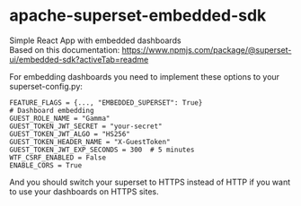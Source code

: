 # apache-superset-embedded-sdk
Simple React App with embedded dashboards
<br>Based on this documentation: https://www.npmjs.com/package/@superset-ui/embedded-sdk?activeTab=readme

For embedding dashboards you need to implement these options to your superset-config.py:
```
FEATURE_FLAGS = {..., "EMBEDDED_SUPERSET": True}
# Dashboard embedding
GUEST_ROLE_NAME = "Gamma"
GUEST_TOKEN_JWT_SECRET = "your-secret"
GUEST_TOKEN_JWT_ALGO = "HS256"
GUEST_TOKEN_HEADER_NAME = "X-GuestToken"
GUEST_TOKEN_JWT_EXP_SECONDS = 300  # 5 minutes
WTF_CSRF_ENABLED = False
ENABLE_CORS = True
```
And you should switch your superset to HTTPS instead of HTTP if you want to use your dashboards on HTTPS sites.
